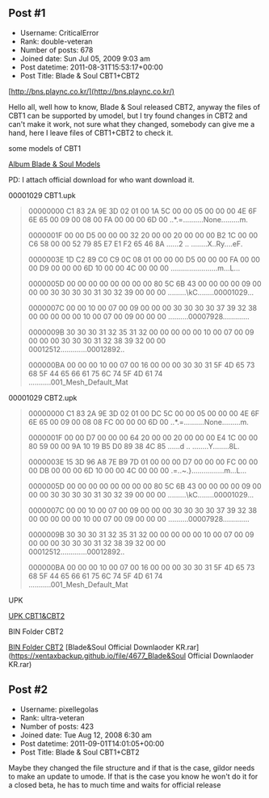 ## Post #1
- Username: CriticalError
- Rank: double-veteran
- Number of posts: 678
- Joined date: Sun Jul 05, 2009 9:03 am
- Post datetime: 2011-08-31T15:53:17+00:00
- Post Title: Blade & Soul CBT1+CBT2

[http://bns.plaync.co.kr/](http://bns.plaync.co.kr/)

Hello all, well how to know, Blade & Soul released CBT2, anyway the files of CBT1 can be supported by umodel, but I try found changes in CBT2 and can't make it work, not sure what they changed, somebody can give me a hand, here I leave files of CBT1+CBT2 to check it.

some models of CBT1

[Album Blade & Soul Models](http://criticalerror.imgur.com/blade__soul#OxV6f)

PD: I attach official download for who want download it.



00001029 CBT1.upk

> 00000000 C1 83 2A 9E 3D 02 01 00 1A 5C 00 00 05 00 00 00 4E 6F 6E 65 00 09 00 08 00 FA 00 00 00 6D 00 ..*.=....\......None.........m.
>
> 0000001F 00 00 D5 00 00 00 32 20 00 00 20 00 00 00 B2 1C 00 00 C6 58 00 00 52 79 85 E7 E1 F2 65 46 8A ......2 .. ........X..Ry....eF.
>
> 0000003E 1D C2 89 C0 C9 0C 08 01 00 00 00 D5 00 00 00 FA 00 00 00 D9 00 00 00 6D 10 00 00 4C 00 00 00 .......................m...L...
>
> 0000005D 00 00 00 00 00 00 00 00 80 5C 6B 43 00 00 00 00 09 00 00 00 30 30 30 30 31 30 32 39 00 00 00 .........\kC........00001029...
>
> 0000007C 00 00 10 00 07 00 09 00 00 00 30 30 30 30 37 39 32 38 00 00 00 00 00 10 00 07 00 09 00 00 00 ..........00007928.............
>
> 0000009B 30 30 30 31 32 35 31 32 00 00 00 00 00 10 00 07 00 09 00 00 00 30 30 30 31 32 38 39 32 00 00 00012512.............00012892..
>
> 000000BA 00 00 00 10 00 07 00 16 00 00 00 30 30 31 5F 4D 65 73 68 5F 44 65 66 61 75 6C 74 5F 4D 61 74 ...........001_Mesh_Default_Mat


00001029 CBT2.upk

> 00000000 C1 83 2A 9E 3D 02 01 00 DC 5C 00 00 05 00 00 00 4E 6F 6E 65 00 09 00 08 08 FC 00 00 00 6D 00 ..*.=....\......None.........m.
>
> 0000001F 00 00 D7 00 00 00 64 20 00 00 20 00 00 00 E4 1C 00 00 80 59 00 00 9A 10 19 B5 D0 89 38 4C 85 ......d .. ........Y........8L.
>
> 0000003E 15 3D 96 A8 7E B9 7D 01 00 00 00 D7 00 00 00 FC 00 00 00 DB 00 00 00 6D 10 00 00 4C 00 00 00 .=..~.}................m...L...
>
> 0000005D 00 00 00 00 00 00 00 00 80 5C 6B 43 00 00 00 00 09 00 00 00 30 30 30 30 31 30 32 39 00 00 00 .........\kC........00001029...
>
> 0000007C 00 00 10 00 07 00 09 00 00 00 30 30 30 30 37 39 32 38 00 00 00 00 00 10 00 07 00 09 00 00 00 ..........00007928.............
>
> 0000009B 30 30 30 31 32 35 31 32 00 00 00 00 00 10 00 07 00 09 00 00 00 30 30 30 31 32 38 39 32 00 00 00012512.............00012892..
>
> 000000BA 00 00 00 10 00 07 00 16 00 00 00 30 30 31 5F 4D 65 73 68 5F 44 65 66 61 75 6C 74 5F 4D 61 74 ...........001_Mesh_Default_Mat

UPK

[UPK CBT1&CBT2](http://www.mediafire.com/?fwq6af61txqb3pu)

BIN Folder CBT2

[BIN Folder CBT2](http://www.mediafire.com/?avzvw43f8cdw6m2)
[Blade&Soul Official Downlaoder KR.rar](https://xentaxbackup.github.io/file/4677_Blade&Soul Official Downlaoder KR.rar)
## Post #2
- Username: pixellegolas
- Rank: ultra-veteran
- Number of posts: 423
- Joined date: Tue Aug 12, 2008 6:30 am
- Post datetime: 2011-09-01T14:01:05+00:00
- Post Title: Blade & Soul CBT1+CBT2

Maybe they changed the file structure and if that is the case, gildor needs to make an update to umode. If that is the case you know he won't do it for a closed beta, he has to much time and waits for official release
